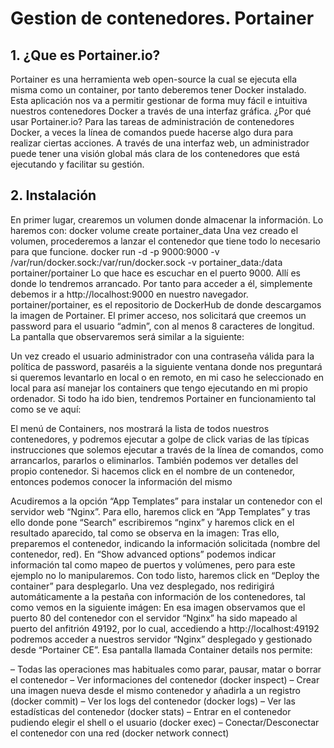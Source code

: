 # Gestion de contenedores. Portainer
## 1. ¿Que es Portainer.io?
Portainer es una herramienta web open-source la cual se ejecuta ella misma como un container, por tanto deberemos tener Docker instalado. Esta aplicación nos va a permitir gestionar de forma muy fácil e intuitiva nuestros contenedores Docker a través de una interfaz gráfica.
¿Por qué usar Portainer.io?
Para las tareas de administración de contenedores Docker, a veces la línea de comandos puede hacerse algo dura para realizar ciertas acciones. A través de una interfaz web, un administrador puede tener una visión global más clara de los contenedores que está ejecutando y facilitar su gestión.
## 2. Instalación
En primer lugar, crearemos un volumen donde almacenar la información. Lo haremos con:
docker volume create portainer_data
Una vez creado el volumen, procederemos a lanzar el contenedor que tiene todo lo necesario para que funcione.
docker run -d -p 9000:9000 -v /var/run/docker.sock:/var/run/docker.sock -v portainer_data:/data portainer/portainer
Lo que hace es escuchar en el puerto 9000. Allí es donde lo tendremos arrancado. Por tanto para acceder a él, simplemente debemos ir a http://localhost:9000 en nuestro navegador. portainer/portainer, es el repositorio de DockerHub de donde descargamos la imagen de Portainer.
El primer acceso, nos solicitará que creemos un password para el usuario “admin”, con al menos 8 caracteres de longitud.
La pantalla que observaremos será similar a la siguiente:

Un vez creado el usuario administrador con una contraseña válida para la política de password, pasaréis a la siguiente ventana donde nos preguntará si queremos levantarlo en local o en remoto, en mi caso he seleccionado en local para así manejar los containers que tengo ejecutando en mi propio ordenador.
Si todo ha ido bien, tendremos Portainer en funcionamiento tal como se ve aquí:

El menú de Containers, nos mostrará la lista de todos nuestros contenedores, y podremos ejecutar a golpe de click varias de las típicas instrucciones que solemos ejecutar a través de la línea de comandos, como arrancarlos, pararlos o eliminarlos.  También podemos ver detalles del propio contenedor. Si hacemos click en el nombre de un contenedor, entonces podemos conocer la información del mismo



Acudiremos  a la opción “App Templates” para instalar un contenedor con el servidor web “Nginx”. Para ello, haremos click en “App Templates” y tras ello donde pone “Search” escribiremos “nginx” y haremos click en el resultado aparecido, tal como se observa en la imagen:
Tras ello, preparemos el contenedor, indicando la información solicitada (nombre del contenedor, red). En “Show advanced options” podemos indicar información tal como mapeo de puertos y volúmenes, pero para este ejemplo no lo manipularemos.
Con todo listo, haremos click en “Deploy the container” para desplegarlo.
Una vez desplegado, nos redirigirá automáticamente a la pestaña con información de los contenedores, tal como vemos en la siguiente imágen:
En esa imagen observamos que el puerto 80 del contenedor con el servidor “Nginx” ha sido mapeado al puerto del anfitrión 49192, por lo cual, accediendo a http://localhost:49192 podremos acceder a nuestros servidor “Nginx” desplegado y gestionado desde “Portainer CE”.
Esa pantalla llamada Container details nos permite:

– Todas las operaciones mas habituales como parar, pausar, matar o borrar el contenedor
– Ver informaciones del contenedor (docker inspect)
– Crear una imagen nueva desde el mismo contenedor y añadirla a un registro (docker commit)
– Ver los logs del contenedor (docker logs)
– Ver las estadísticas del contenedor (docker stats)
– Entrar en el contenedor pudiendo elegir el shell o el usuario (docker exec)
– Conectar/Desconectar el contenedor con una red (docker network connect)
